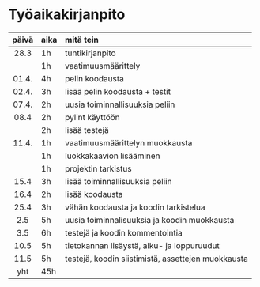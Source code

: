 # Työaikakirjanpito

| päivä | aika | mitä tein  |
| :----:|:-----| :-----|
| 28.3  | 1h   | tuntikirjanpito|
|       | 1h   | vaatimuusmäärittely|
| 01.4. | 4h   | pelin koodausta|
| 02.4. | 3h   | lisää pelin koodausta + testit|
| 07.4. | 2h   | uusia toiminnallisuuksia peliin|
| 08.4  | 2h   | pylint käyttöön|
|       | 2h   | lisää testejä|
| 11.4. | 1h   | vaatimuusmäärittelyn muokkausta|
|       | 1h   | luokkakaavion lisääminen|
|       | 1h   | projektin tarkistus|
| 15.4  | 3h   | lisää toiminnallisuuksia peliin|
| 16.4  | 2h   | lisää koodausta|
| 25.4  | 3h   | vähän koodausta ja koodin tarkistelua|
| 2.5   | 5h   | uusia toiminnalisuuksia ja koodin muokkausta|
| 3.5   | 6h   | testejä ja koodin kommentointia|
| 10.5  | 5h   | tietokannan lisäystä, alku- ja loppuruudut|
| 11.5  | 5h   | testejä, koodin siistimistä, assettejen muokkausta|  
| yht   | 45h  | |
